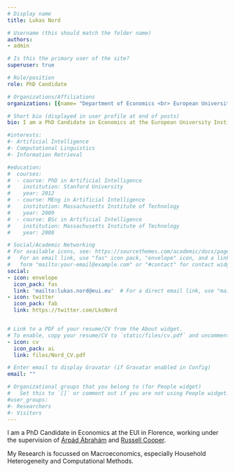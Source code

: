 ```yaml
---
# Display name
title: Lukas Nord

# Username (this should match the folder name)
authors:
- admin

# Is this the primary user of the site?
superuser: true

# Role/position
role: PhD Candidate

# Organizations/Affiliations
organizations: [{name= "Department of Economics <br> European University Institute", url ="https://www.eui.eu/DepartmentsAndCentres/Economics" }]

# Short bio (displayed in user profile at end of posts)
bio: I am a PhD Candidate in Economics at the European University Institute, working under the supervision of Arpad Abraham and Russell Cooper. My Research is focussed on Macroeconomics, especially Household Heterogeneity and Computational Methods.

#interests:
#- Artificial Intelligence
#- Computational Linguistics
#- Information Retrieval

#education:
#  courses:
#  - course: PhD in Artificial Intelligence
#    institution: Stanford University
#    year: 2012
#  - course: MEng in Artificial Intelligence
#    institution: Massachusetts Institute of Technology
#    year: 2009
#  - course: BSc in Artificial Intelligence
#    institution: Massachusetts Institute of Technology
#    year: 2008

# Social/Academic Networking
# For available icons, see: https://sourcethemes.com/academic/docs/page-builder/#icons
#   For an email link, use "fas" icon pack, "envelope" icon, and a link in the
#   form "mailto:your-email@example.com" or "#contact" for contact widget.
social:
- icon: envelope
  icon_pack: fas
  link: 'mailto:lukas.nord@eui.eu'  # For a direct email link, use "mailto:test@example.org".
- icon: twitter
  icon_pack: fab
  link: https://twitter.com/LksNord


# Link to a PDF of your resume/CV from the About widget.
# To enable, copy your resume/CV to `static/files/cv.pdf` and uncomment the lines below.
- icon: cv
  icon_pack: ai
  link: files/Nord_CV.pdf

# Enter email to display Gravatar (if Gravatar enabled in Config)
email: ""

# Organizational groups that you belong to (for People widget)
#   Set this to `[]` or comment out if you are not using People widget.
#user_groups:
#- Researchers
#- Visitors
---
```

I am a PhD Candidate in Economics at the EUI in Florence, working under the supervision of [Árpád Ábrahám](http://apps.eui.eu/Personal/Abraham/) and [Russell Cooper](https://sites.google.com/site/coopereconomics/).

My Research is focussed on Macroeconomics, especially Household Heterogeneity and Computational Methods.
